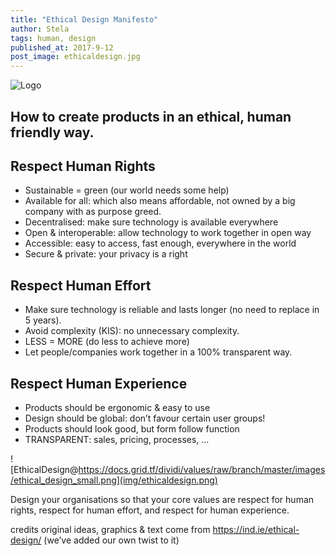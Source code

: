 ```yaml
---
title: "Ethical Design Manifesto"
author: Stela
tags: human, design
published_at: 2017-9-12
post_image: ethicaldesign.jpg
---
```


![Logo](../assets/images/ethicaldesign.jpg)
## How to create products in an ethical, human friendly way.

## Respect Human Rights

- Sustainable = green (our world needs some help)
- Available for all: which also means affordable, not owned by a big company with as purpose greed.
- Decentralised: make sure technology is available everywhere
- Open & interoperable: allow technology to work together in open way
- Accessible: easy to access, fast enough, everywhere in the world
- Secure & private: your privacy is a right

##  Respect Human Effort

- Make sure technology is reliable and lasts longer (no need to replace in 5 years).
- Avoid complexity (KIS): no unnecessary complexity.
- LESS = MORE (do less to achieve more)
- Let people/companies work together in a 100% transparent way.

## Respect Human Experience

- Products should be ergonomic & easy to use
- Design should be global: don’t favour certain user groups!
- Products should look good, but form follow function
- TRANSPARENT: sales, pricing, processes, …


![EthicalDesign@https://docs.grid.tf/dividi/values/raw/branch/master/images/ethical_design_small.png](img/ethicaldesign.png)

Design your organisations so that your core values are respect for human rights, respect for human effort, and respect for human experience.

credits
original ideas, graphics & text come from https://ind.ie/ethical-design/ (we’ve added our own twist to it)
